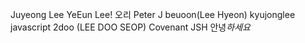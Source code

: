 Juyeong Lee
YeEun Lee!
오리
Peter J
beuoon(Lee Hyeon)
kyujonglee javascript
2doo (LEE DOO SEOP)
Covenant
JSH
안녕*하세요*
